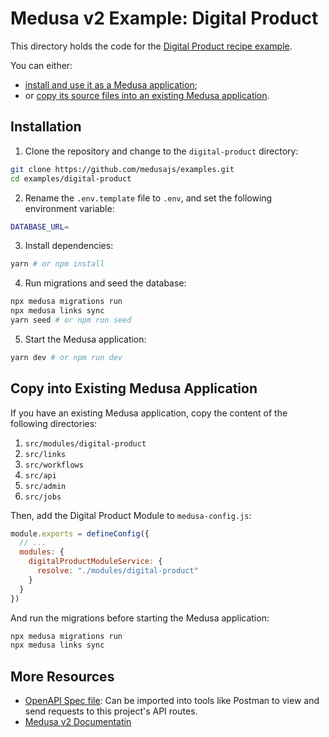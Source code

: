 # Medusa v2 Example: Digital Product

This directory holds the code for the [Digital Product recipe example](https://docs.medusajs.com/v2/resources/recipes/digital-products/examples/standard).

You can either:

- [install and use it as a Medusa application](#installation);
- or [copy its source files into an existing Medusa application](#copy-into-existing-medusa-application).

## Installation

1. Clone the repository and change to the `digital-product` directory:

```bash
git clone https://github.com/medusajs/examples.git
cd examples/digital-product
```

2. Rename the `.env.template` file to `.env`, and set the following environment variable:

```bash
DATABASE_URL=
```

3. Install dependencies:

```bash
yarn # or npm install
```

4. Run migrations and seed the database:

```bash
npx medusa migrations run
npx medusa links sync
yarn seed # or npm run seed
```

5. Start the Medusa application:

```bash
yarn dev # or npm run dev
```

## Copy into Existing Medusa Application

If you have an existing Medusa application, copy the content of the following directories:

1. `src/modules/digital-product`
2. `src/links`
3. `src/workflows`
4. `src/api`
5. `src/admin`
6. `src/jobs`

Then, add the Digital Product Module to `medusa-config.js`:

```js
module.exports = defineConfig({
  // ...
  modules: {
    digitalProductModuleService: {
      resolve: "./modules/digital-product"
    }
  }
})
```

And run the migrations before starting the Medusa application:

```bash
npx medusa migrations run
npx medusa links sync
```

## More Resources

- [OpenAPI Spec file](https://res.cloudinary.com/dza7lstvk/raw/upload/v1721654620/OpenApi/Digital_Products_Postman_vjr3jg.yml): Can be imported into tools like Postman to view and send requests to this project's API routes.
- [Medusa v2 Documentatin](https://docs.medusajs.com/v2)
